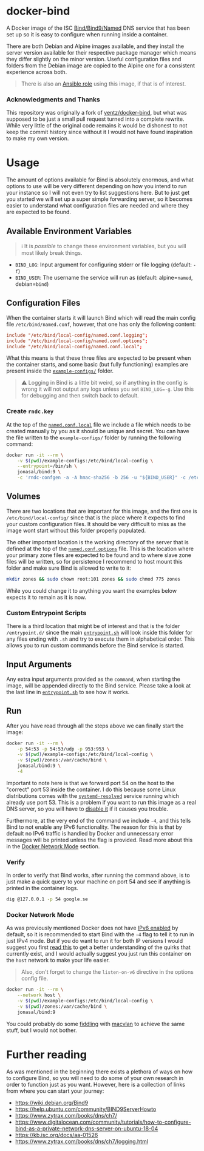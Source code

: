 # docker-bind

A Docker image of the ISC [Bind/Bind9/Named][2] DNS service that has been set
up so it is easy to configure when running inside a container.

There are both Debian and Alpine images available, and they install the server
version available for their respective package manager which means they differ
slightly on the minor version. Useful configuration files and folders from the
Debian image are copied to the Alpine one for a consistent experience across
both.

> There is also an [Ansible role][5] using this image, if that is of interest.

### Acknowledgments and Thanks

This repository was originally a fork of [ventz/docker-bind][1], but what was
supposed to be just a small pull request turned into a complete rewrite. While
very little of the original code remains it would be dishonest to not keep the
commit history since without it I would not have found inspiration to make my
own version.



# Usage

The amount of options available for Bind is absolutely enormous, and what
options to use will be very different depending on how you intend to run your
instance so I will not even try to list suggestions here. But to just get you
started we will set up a super simple forwarding server, so it becomes easier
to understand what configuration files are needed and where they are expected
to be found.


## Available Environment Variables

> :information_source: It is *possible* to change these environment variables,
  but you will most likely break things.

- `BIND_LOG`: Input argument for configuring stderr or file logging (default: `-f`)
- `BIND_USER`: The username the service will run as (default: alpine=`named`, debian=`bind`)


## Configuration Files

When the container starts it will launch Bind which will read the main config
file `/etc/bind/named.conf`, however, that one has only the following content:

```conf
include "/etc/bind/local-config/named.conf.logging";
include "/etc/bind/local-config/named.conf.options";
include "/etc/bind/local-config/named.conf.local";
```

What this means is that these three files are expected to be present when the
container starts, and some basic (but fully functioning) examples are present
inside the [`example-configs/`](./example-configs/) folder.

> :warning: Logging in Bind is a little bit weird, so if anything in the config
> is wrong it will not output any logs unless you set `BIND_LOG=-g`. Use this
> for debugging and then switch back to default.

### Create `rndc.key`
At the top of the [`named.conf.local`](./example-configs/named.conf.local) file
we include a file which needs to be created manually by you as it should be
unique and secret. You can have the file written to the `example-configs/`
folder by running the following command:

```bash
docker run -it --rm \
    -v $(pwd)/example-configs:/etc/bind/local-config \
    --entrypoint=/bin/sh \
    jonasal/bind:9 \
    -c 'rndc-confgen -a -A hmac-sha256 -b 256 -u "${BIND_USER}" -c /etc/bind/local-config/rndc.key'
```

## Volumes

There are two locations that are important for this image, and the first one
is `/etc/bind/local-config/` since that is the place where it expects to find
your custom configuration files. It should be very difficult to miss as the
image wont start without this folder properly populated.

The other important location is the working directory of the server that is
defined at the top of the
[`named.conf.options`](./example-configs/named.conf.options) file. This is the
location where your primary zone files are expected to be found and to where
slave zone files will be written, so for persistence I recommend to host mount
this folder and make sure Bind is allowed to write to it:

```bash
mkdir zones && sudo chown root:101 zones && sudo chmod 775 zones
```

While you could change it to anything you want the examples below expects it to
remain as it is now.

### Custom Entrypoint Scripts
There is a third location that might be of interest and that is the folder
`/entrypoint.d/` since the main [`entrypoint.sh`](./entrypoint.sh) will look
inside this folder for any files ending with `.sh` and try to execute them in
alphabetical order. This allows you to run custom commands before the Bind
service is started.

## Input Arguments

Any extra input arguments provided as the `command`, when starting the image,
will be appended directly to the Bind service. Please take a look at the last
line in [`entrypoint.sh`](./entrypoint.sh) to see how it works.



## Run

After you have read through all the steps above we can finally start the
image:


```bash
docker run -it --rm \
    -p 54:53 -p 54:53/udp -p 953:953 \
    -v $(pwd)/example-configs:/etc/bind/local-config \
    -v $(pwd)/zones:/var/cache/bind \
    jonasal/bind:9 \
    -4
```

Important to note here is that we forward port 54 on the host to the "correct"
port 53 inside the container. I do this because some Linux distributions comes
with the [`systemd-resolved`][3] service running which already use port 53.
This is a problem if you want to run this image as a real DNS server, so you
will have to [disable it][4] if it causes you trouble.

Furthermore, at the very end of the command we include `-4`, and this tells
Bind to not enable any IPv6 functionality. The reason for this is that by
default no IPv6 traffic is handled by Docker and unnecessary error messages
will be printed unless the flag is provided. Read more about this in the
[Docker Network Mode](#docker-network-mode) section.

### Verify

In order to verify that Bind works, after running the command above, is to
just make a quick query to your machine on port 54 and see if anything is
printed in the container logs.

```bash
dig @127.0.0.1 -p 54 google.se
```

### Docker Network Mode

As was previously mentioned Docker does not have [IPv6 enabled][6] by default,
so it is recommended to start Bind with the `-4` flag to tell it to run in
just IPv4 mode. But if you do want to run it for both IP versions I would
suggest you first [read this][7] to get a better understanding of the quirks
that currently exist, and I would actually suggest you just run this container
on the `host` network to make your life easier.

> Also, don't forget to change the `listen-on-v6` directive in the options
> config file.

```bash
docker run -it --rm \
    --network host \
    -v $(pwd)/example-configs:/etc/bind/local-config \
    -v $(pwd)/zones:/var/cache/bind \
    jonasal/bind:9
```

You could probably do some [fiddling][9] with [macvlan][8] to achieve the same
stuff, but I would not bother.



# Further reading

As was mentioned in the beginning there exists a plethora of ways on how to
configure Bind, so you will need to do some of your own research in order to
function just as you want. However, here is a collection of links from where
you can start your journey:

* https://wiki.debian.org/Bind9
* https://help.ubuntu.com/community/BIND9ServerHowto
* https://www.zytrax.com/books/dns/ch7/
* https://www.digitalocean.com/community/tutorials/how-to-configure-bind-as-a-private-network-dns-server-on-ubuntu-18-04
* https://kb.isc.org/docs/aa-01526
* https://www.zytrax.com/books/dns/ch7/logging.html






[1]: https://github.com/ventz/docker-bind
[2]: https://www.isc.org/bind/
[3]: https://www.freedesktop.org/software/systemd/man/systemd-resolved.service.html
[4]: https://askubuntu.com/a/907249
[5]: https://github.com/JonasAlfredsson/ansible-role-bind_dns
[6]: https://docs.docker.com/config/daemon/ipv6/
[7]: https://github.com/robbertkl/docker-ipv6nat
[8]: https://docs.docker.com/network/macvlan/
[9]: https://gist.github.com/mikejoh/04978da4d52447ead7bdd045e878587d
